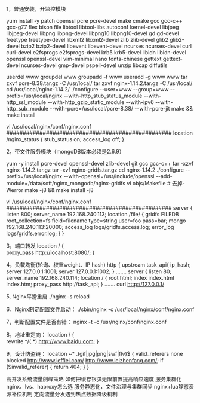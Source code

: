 1，普通安装，开监控模块

yum install -y patch openssl pcre pcre-devel make cmake gcc gcc-c++ gcc-g77 flex bison file libtool libtool-libs autoconf kernel-devel libjpeg libjpeg-devel libpng libpng-devel libpng10 libpng10-devel gd gd-devel freetype freetype-devel libxml2 libxml2-devel zlib zlib-devel glib2 glib2-devel bzip2 bzip2-devel libevent libevent-devel ncurses ncurses-devel curl curl-devel e2fsprogs e2fsprogs-devel krb5 krb5-devel libidn libidn-devel openssl openssl-devel vim-minimal nano fonts-chinese gettext gettext-devel ncurses-devel gmp-devel pspell-devel unzip libcap diffutils

userdel www
groupdel www
groupadd -f www
useradd -g www www
tar zxvf pcre-8.38.tar.gz -C /usr/local/
tar zxvf nginx-1.14.2.tar.gz -C /usr/local/
cd  /usr/local/nginx-1.14.2/
./configure --user=www --group=www --prefix=/usr/local/nginx --with-http_stub_status_module --with-http_ssl_module --with-http_gzip_static_module --with-ipv6 --with-http_sub_module --with-pcre=/usr/local/pcre-8.38/ --with-pcre-jit
make && make install

vi /usr/local/nginx/conf/nginx.conf 
##################################################
location /nginx_status {
    stub_status on;
	access_log off;
}

2，带文件服务模块（mongoDB版本必须是2.6.9）

yum -y install pcre-devel openssl-devel zlib-devel git gcc gcc-c++
tar -xzvf nginx-1.14.2.tar.gz
tar -xvf nginx-gridfs.tar.gz
cd nginx-1.14.2
./configure --prefix=/usr/local/nginx   --with-openssl=/usr/include/openssl --add-module=/data/soft/nginx_mongodb/nginx-gridfs
vi objs/Makefile  # 去掉-Werror
make -j8 && make install -j8

vi /usr/local/nginx/conf/nginx.conf 
##################################################
server {
        listen       800;
        server_name  192.168.240.113;
        location /file/ {
            gridfs FILEDB
            root_collection=fs
            field=filename
            type=string
            user=foo
            pass=bar;
                mongo 192.168.240.113:20000;
                access_log  logs/gridfs.access.log;
                error_log   logs/gridfs.error.log;
       }
}

3，端口转发
 location / {  
         proxy_pass  http://localhost:8080/;
        }
		
4，负载均衡(轮询、权重weight、IP hash)
http {
upstream task_api{
        ip_hash;  
        server 127.0.0.1:1001;
        server 127.0.0.1:1002;
    }
.......
server {
        listen       80;
        server_name  192.168.240.114;
        location / {
            root   html;
            index  index.html index.htm;
            proxy_pass http://task_api;
         }
.......
curl http://127.0.0.1/

5, Nginx平滑重启
./nginx -s reload

6，Nginx制定配置文件启动：
./sbin/nginx -c /usr/local/nginx/conf/nginx.conf

7，判断配置文件是否有错：
nginx -t -c /usr/nginx/conf/nginx.conf

8，地址重定向：
location / {  
        rewrite ^/(.*) http://www.baidu.com;
       }

9，设计防盗链：
location ~* \.(gif|jpg|png|swf|flv)$ {
valid_referers none blocked http://www.jefflei.com/ http://www.leizhenfang.com/;
if ($invalid_referer) {
return 404;
}
}




高并发系统流量削峰策略
如何把缓存银弹无限前置提高响应速度
服务集群化nginx、lvs、haproxy怎么选
服务静态化，文件治理与集群同步
nginx+lua静态资源补偿机制
定向流量分发遇到热点数据降级机制